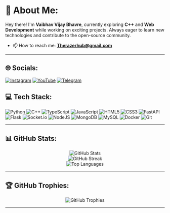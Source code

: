# 💫 About Me:
Hey there! I'm **Vaibhav Vijay Bhavre**, currently exploring **C++** and **Web Development** while working on exciting projects. Always eager to learn new technologies and contribute to the open-source community.

- 📫 How to reach me: **Therazerhub@gmail.com**

---

## 🌐 Socials:
[![Instagram](https://img.shields.io/badge/Instagram-%23E4405F.svg?style=for-the-badge&logo=Instagram&logoColor=white)](www.instagram.com/therazerhub) 
[![YouTube](https://img.shields.io/badge/YouTube-%23FF0000.svg?style=for-the-badge&logo=YouTube&logoColor=white)](www.youtube.com/@TheRazerhub) 
[![Telegram](https://img.shields.io/badge/Telegram-%2300BFFF.svg?style=for-the-badge&logo=telegram&logoColor=white)](https://t.me/Therazerhub)


## 💻 Tech Stack:
![Python](https://img.shields.io/badge/python-3670A0?style=for-the-badge&logo=python&logoColor=ffdd54) ![C++](https://img.shields.io/badge/c++-%2300599C.svg?style=for-the-badge&logo=c%2B%2B&logoColor=white) ![TypeScript](https://img.shields.io/badge/typescript-%23007ACC.svg?style=for-the-badge&logo=typescript&logoColor=white) ![JavaScript](https://img.shields.io/badge/javascript-%23323330.svg?style=for-the-badge&logo=javascript&logoColor=%23F7DF1E) ![HTML5](https://img.shields.io/badge/html5-%23E34F26.svg?style=for-the-badge&logo=html5&logoColor=white) ![CSS3](https://img.shields.io/badge/css3-%231572B6.svg?style=for-the-badge&logo=css3&logoColor=white) ![FastAPI](https://img.shields.io/badge/FastAPI-005571?style=for-the-badge&logo=fastapi) ![Flask](https://img.shields.io/badge/flask-%23000.svg?style=for-the-badge&logo=flask&logoColor=white) ![Socket.io](https://img.shields.io/badge/Socket.io-black?style=for-the-badge&logo=socket.io&badgeColor=010101) ![NodeJS](https://img.shields.io/badge/node.js-6DA55F?style=for-the-badge&logo=node.js&logoColor=white) ![MongoDB](https://img.shields.io/badge/MongoDB-%234ea94b.svg?style=for-the-badge&logo=mongodb&logoColor=white) ![MySQL](https://img.shields.io/badge/mysql-4479A1.svg?style=for-the-badge&logo=mysql&logoColor=white) ![Docker](https://img.shields.io/badge/docker-%230db7ed.svg?style=for-the-badge&logo=docker&logoColor=white) ![Git](https://img.shields.io/badge/git-%23F05033.svg?style=for-the-badge&logo=git&logoColor=white)

---

## 📊 GitHub Stats:
<p align="center">
  <img src="https://github-readme-stats.vercel.app/api?username=TheRazerhub&theme=radical&hide_border=false&include_all_commits=false&count_private=false" alt="GitHub Stats" /><br/>
  <img src="https://github-readme-streak-stats.herokuapp.com/?user=Therazerhub&theme=radical&hide_border=false" alt="GitHub Streak" /><br/>
  <img src="https://github-readme-stats.vercel.app/api/top-langs/?username=Therazerhub&theme=radical&hide_border=false&layout=compact" alt="Top Languages" />
</p>

---

## 🏆 GitHub Trophies:
<p align="center">
  <img src="https://github-profile-trophy.vercel.app/?username=Therazerhub&theme=radical&no-frame=false&no-bg=false&margin-w=4" alt="GitHub Trophies" />
</p>

---
